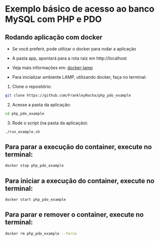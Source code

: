 # Exemplo básico de acesso ao banco MySQL com PHP e PDO

## Rodando aplicação com docker

- Se você preferir, pode utilizar o docker para rodar a aplicação

- A pasta app, apontará para a rota raiz em http://localhost

- Veja mais informações em: [docker-lamp](https://github.com/mattrayner/docker-lamp)

- Para inicializar ambiente LAMP, utilizando docker, faça no terminal:

1) Clone o repositório:
```bash
git clone https://github.com/FrankleyRocha/php_pdo_example
```
2) Acesse a pasta da aplicação:
```bash
cd php_pdo_example
```

3) Rode o script (na pasta da aplicação):
```bash
./run_example.sh
```

## Para parar a execução do container, execute no terminal:
```bash
docker stop php_pdo_example
```

## Para iniciar a execução do container, execute no terminal:
```bash
docker start php_pdo_example
```

## Para parar e remover o container, execute no terminal:
```bash
docker rm php_pdo_example --force
```
